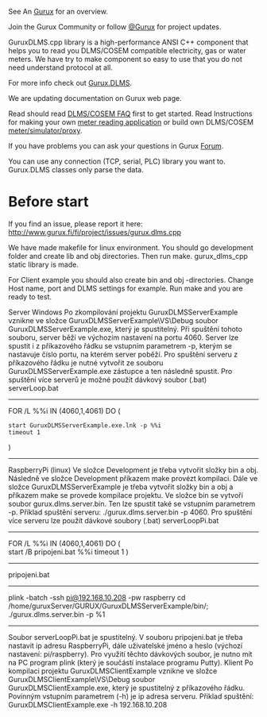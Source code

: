 See An [Gurux](http://www.gurux.org/ "Gurux") for an overview.

Join the Gurux Community or follow [@Gurux](https://twitter.com/guruxorg "@Gurux") for project updates.

GuruxDLMS.cpp library is a high-performance ANSI C++ component that helps you to read you DLMS/COSEM compatible electricity, gas or water meters. We have try to make component so easy to use that you do not need understand protocol at all.

For more info check out [Gurux.DLMS](http://www.gurux.fi/index.php?q=Gurux.DLMS "Gurux.DLMS").

We are updating documentation on Gurux web page. 

Read should read [DLMS/COSEM FAQ](http://www.gurux.org/index.php?q=DLMSCOSEMFAQ) first to get started. Read Instructions for making your own [meter reading application](http://www.gurux.org/index.php?q=DLMSIntro) or build own 
DLMS/COSEM [meter/simulator/proxy](http://www.gurux.org/index.php?q=OwnDLMSMeter).

If you have problems you can ask your questions in Gurux [Forum](http://www.gurux.org/forum).

You can use any connection (TCP, serial, PLC) library you want to.
Gurux.DLMS classes only parse the data.

Before start
=========================== 

If you find an issue, please report it here:
http://www.gurux.fi/fi/project/issues/gurux.dlms.cpp

We have made makefile for linux environment. You should go development folder and create lib and obj directories.
Then run make. gurux_dlms_cpp static library is made.

For Client example you should also create bin and obj -directories.
Change Host name, port and DLMS settings for example. Run make and you are ready to test.



Server
Windows
Po zkompilování projektu GuruxDLMSServerExample vznikne ve složce GuruxDLMSServerExample\VS\Debug soubor GuruxDLMSServerExample.exe, který je spustitelný. Při spuštění tohoto souboru, server běží ve výchozím nastavení na portu 4060. Server lze spustit i z příkazového řádku se vstupním parametrem -p, kterým se nastavuje číslo portu, na kterém server poběží. Pro spuštění serveru z příkazového řádku je nutné vytvořit ze souboru GuruxDLMSServerExample.exe zástupce a ten následně spustit. Pro spuštění více serverů je možné použít dávkový soubor (.bat)
serverLoop.bat
____________________________________________________
FOR /L %%i IN (4060,1,4061) DO (
    
	start GuruxDLMSServerExample.exe.lnk -p %%i
	timeout 1
)
____________________________________________________
RaspberryPi (linux)
Ve složce Development je třeba vytvořit složky bin a obj. Následně ve složce Development příkazem make provézt kompilaci. Dále ve složce GuruxDLMSServerExample je třeba vytvořit složky bin a obj a příkazem make se provede kompilace projektu. Ve složce bin se vytvoří soubor gurux.dlms.server.bin. Ten lze spustit také se vstupním parametrem -p. Příklad spuštění serveru: ./gurux.dlms.server.bin -p 4060. 
Pro spuštění více serveru lze použít dávkové soubory (.bat) 
serverLoopPi.bat
____________________________________________________
FOR /L %%i IN (4060,1,4061) DO (  
	start /B pripojeni.bat %%i
	timeout 1
)
____________________________________________________
pripojeni.bat
____________________________________________________
plink -batch -ssh pi@192.168.10.208 -pw raspberry cd /home/guruxServer/GURUX/GuruxDLMSServerExample/bin/; ./gurux.dlms.server.bin -p %1
____________________________________________________
Soubor serverLoopPi.bat je spustitelný. V souboru pripojeni.bat je třeba nastavit ip adresu RaspberryPi, dále uživatelské jméno a heslo (výchozí nastavení: pi/raspberry). Pro využití těchto dávkových soubor, je nutno mít na PC program plink (který je součástí instalace programu Putty).
Klient
Po kompilaci projektu GuruxDLMSClientExample vznikne ve složce GuruxDLMSClientExample\VS\Debug soubor GuruxDLMSClientExample.exe, který je spustitelný z příkazového řádku. Povinným vstupním parametrem (-h) je ip adresa serveru. Příklad spuštění: GuruxDLMSClientExample.exe -h 192.168.10.208

